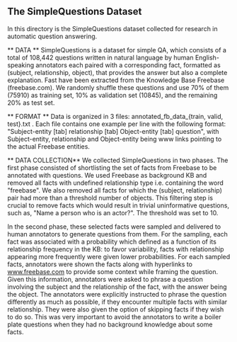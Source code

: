The SimpleQuestions Dataset
--------------------------------------------------------
In this directory is the SimpleQuestions dataset collected for
research in automatic question answering.

** DATA **
SimpleQuestions is a dataset for simple QA, which consists
of a total of 108,442 questions written in natural language by human
English-speaking annotators each paired with a corresponding fact,
formatted as (subject, relationship, object), that provides the answer
but also a complete explanation.  Fast have been extracted from the
Knowledge Base Freebase (freebase.com).  We randomly shuffle these
questions and use 70\% of them (75910) as training set, 10\% as
validation set (10845), and the remaining 20\% as test set.

** FORMAT **
Data is organized in 3 files: annotated_fb_data_{train, valid, test}.txt .
Each file contains one example per line with the following format:
"Subject-entity [tab] relationship [tab] Object-entity [tab] question",
with Subject-entity, relationship and Object-entity being www links
pointing to the actual Freebase entities.

** DATA COLLECTION**
We collected SimpleQuestions in two phases.  The first phase consisted
of shortlisting the set of facts from Freebase to be annotated with
questions.  We used Freebase as background KB and removed all facts
with undefined relationship type i.e. containing the word
"freebase". We also removed all facts for which the (subject,
relationship) pair had more than a threshold number of objects. This
filtering step is crucial to remove facts which would result in
trivial uninformative questions, such as, "Name a person who is an
actor?". The threshold was set to 10.

In the second phase, these selected facts were sampled and delivered
to human annotators to generate questions from them. For the sampling,
each fact was associated with a probability which defined as a
function of its relationship frequency in the KB: to favor
variability, facts with relationship appearing more
frequently were given lower probabilities.  For each sampled facts,
annotators were shown the facts along with hyperlinks to
www.freebase.com to provide some context while framing the
question. Given this information, annotators were asked to phrase a
question involving the subject and the relationship
of the fact, with the answer being the object.  The
annotators were explicitly instructed to phrase the question
differently as much as possible, if they encounter multiple facts with
similar relationship.  They were also given the option of
skipping facts if they wish to do so.  This was very important to
avoid the annotators to write a boiler plate questions when they had
no background knowledge about some facts.

